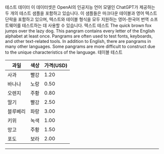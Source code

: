 테스트 데이터
이 데이터셋은 OpenAI의 인공지능 언어 모델인 ChatGPT가 제공하는 두 개의 테스트 샘플을 포함하고 있습니다.
이 샘플들은 마크다운 테이블과 영어 텍스트 단락을 포함하고 있으며, 텍스트와 테이블 형식을 모두 지원하는 영어-한국어 번역 소프트웨어를 테스트하는 데 사용할 수 있습니다.
텍스트 테스트
The quick brown fox jumps over the lazy dog. This pangram contains every letter of the English
alphabet at least once. Pangrams are often used to test fonts, keyboards, and other text-related
tools. In addition to English, there are pangrams in many other languages. Some pangrams are more
difficult to construct due to the unique characteristics of the language.
테이블 테스트

| 과일 | 색상 | 가격(USD) |
| --- | --- | --- |
| 사과 | 빨강 | 1.20 |
| 바나나 | 노랑 | 0.50 |
| 오렌지 | 주황 | 0.80 |
| 딸기 | 빨강 | 2.50 |
| 블루베리 | 파랑 | 3.00 |
| 키위 | 녹색 | 1.00 |
| 망고 | 주황 | 1.50 |
| 포도 | 보라 | 2.00 |

---

